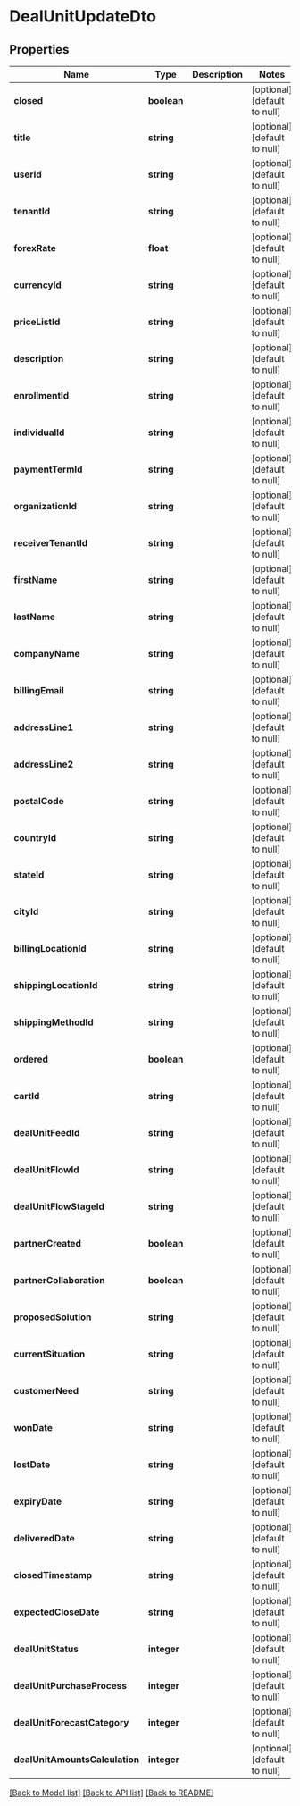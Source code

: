 # DealUnitUpdateDto

## Properties
Name | Type | Description | Notes
------------ | ------------- | ------------- | -------------
**closed** | **boolean** |  | [optional] [default to null]
**title** | **string** |  | [optional] [default to null]
**userId** | **string** |  | [optional] [default to null]
**tenantId** | **string** |  | [optional] [default to null]
**forexRate** | **float** |  | [optional] [default to null]
**currencyId** | **string** |  | [optional] [default to null]
**priceListId** | **string** |  | [optional] [default to null]
**description** | **string** |  | [optional] [default to null]
**enrollmentId** | **string** |  | [optional] [default to null]
**individualId** | **string** |  | [optional] [default to null]
**paymentTermId** | **string** |  | [optional] [default to null]
**organizationId** | **string** |  | [optional] [default to null]
**receiverTenantId** | **string** |  | [optional] [default to null]
**firstName** | **string** |  | [optional] [default to null]
**lastName** | **string** |  | [optional] [default to null]
**companyName** | **string** |  | [optional] [default to null]
**billingEmail** | **string** |  | [optional] [default to null]
**addressLine1** | **string** |  | [optional] [default to null]
**addressLine2** | **string** |  | [optional] [default to null]
**postalCode** | **string** |  | [optional] [default to null]
**countryId** | **string** |  | [optional] [default to null]
**stateId** | **string** |  | [optional] [default to null]
**cityId** | **string** |  | [optional] [default to null]
**billingLocationId** | **string** |  | [optional] [default to null]
**shippingLocationId** | **string** |  | [optional] [default to null]
**shippingMethodId** | **string** |  | [optional] [default to null]
**ordered** | **boolean** |  | [optional] [default to null]
**cartId** | **string** |  | [optional] [default to null]
**dealUnitFeedId** | **string** |  | [optional] [default to null]
**dealUnitFlowId** | **string** |  | [optional] [default to null]
**dealUnitFlowStageId** | **string** |  | [optional] [default to null]
**partnerCreated** | **boolean** |  | [optional] [default to null]
**partnerCollaboration** | **boolean** |  | [optional] [default to null]
**proposedSolution** | **string** |  | [optional] [default to null]
**currentSituation** | **string** |  | [optional] [default to null]
**customerNeed** | **string** |  | [optional] [default to null]
**wonDate** | **string** |  | [optional] [default to null]
**lostDate** | **string** |  | [optional] [default to null]
**expiryDate** | **string** |  | [optional] [default to null]
**deliveredDate** | **string** |  | [optional] [default to null]
**closedTimestamp** | **string** |  | [optional] [default to null]
**expectedCloseDate** | **string** |  | [optional] [default to null]
**dealUnitStatus** | **integer** |  | [optional] [default to null]
**dealUnitPurchaseProcess** | **integer** |  | [optional] [default to null]
**dealUnitForecastCategory** | **integer** |  | [optional] [default to null]
**dealUnitAmountsCalculation** | **integer** |  | [optional] [default to null]

[[Back to Model list]](../README.md#documentation-for-models) [[Back to API list]](../README.md#documentation-for-api-endpoints) [[Back to README]](../README.md)


